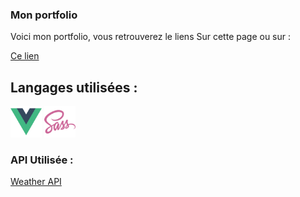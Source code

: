 ### Mon portfolio

Voici mon portfolio, vous retrouverez le liens 
Sur cette page ou sur :

<a href="https://portfolio-vue-two.vercel.app/#/">Ce lien </a>

## Langages utilisées :
<div>
    <img src="https://raw.githubusercontent.com/github/explore/80688e429a7d4ef2fca1e82350fe8e3517d3494d/topics/vue/vue.png" alt="Vue" height="50px">
    <img src="https://raw.githubusercontent.com/github/explore/80688e429a7d4ef2fca1e82350fe8e3517d3494d/topics/sass/sass.png" alt="Sass" height="50px">
</div>

### API Utilisée :

<a href="https://www.weatherapi.com/"> Weather API </a>
